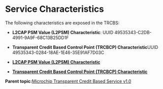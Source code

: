 # Service Characteristics

The following characteristics are exposed in the TRCBS:

-   **L2CAP PSM Value \(L2PSM\) Characteristic**: UUID 49535343-C2DB-4991-9A9F-68C13B25DD1F

-   **Transparent Credit Based Control Point \(TRCBCP\) Characteristic**UUID 49535343-0284-18AE-1E46-35E91AF7D03C

-   **[L2CAP PSM Value \(L2PSM\) Characteristic](GUID-B1FE3CD4-DD68-4C17-9E74-915C818181D5.md)**  

-   **[Transparent Credit Based Control Point \(TRCBCP\) Characteristic](GUID-E57F3A91-7E63-48EC-A085-CDDE428151E1.md)**  


**Parent topic:**[Microchip Transparent Credit Based Service v1.0](GUID-C14BCBFE-5169-4BDB-A2F9-7B09FB4DB3F7.md)

